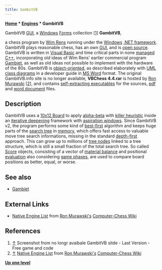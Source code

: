 ```yaml
---
title: GambitVB
---
```

**[Home](Home "Home") * [Engines](Engines "Engines") * GambitVB**

[](File:GambitVB.PNG) GambitVB [GUI](GUI "GUI"), a [Windows](Windows "Windows") [Forms](https://en.wikipedia.org/wiki/Windows_Forms) collection <a id="cite-note-1" href="#cite-ref-1">[1]</a>
**GambitVB**,

a chess program by [Wim Rens](Wim_Rens "Wim Rens") running under the [Windows](Windows "Windows") [.NET framework](https://en.wikipedia.org/wiki/.NET_Framework). GambitVB plays reasonable chess, has an own [GUI](GUI "GUI"), and is [open source](Category:Open_Source "Category:Open Source").
GambitVB is written in [Visual Basic](Basic "Basic") and time critical parts in none [managed](https://en.wikipedia.org/wiki/Managed_code) [C++](Cpp "Cpp"), incorporating old ideas of Wim Rens' earlier commercial program [Gambiet](Gambiet "Gambiet"), as well as old ideas not possible to implement with the hardware of the 80s.
GambitVB is [object-oriented](https://en.wikipedia.org/wiki/Object-orientation), as described elaborately with [UML](https://en.wikipedia.org/wiki/Unified_Modeling_Language) [class diagrams](https://en.wikipedia.org/wiki/Class_diagram) in a developer guide in [MS Word](https://en.wikipedia.org/wiki/Microsoft_Word) format.
The original GambitVB.info site is no longer available, **VBChess 4.4.rar** is hosted by [Ron Murawski](Ron_Murawski "Ron Murawski") <a id="cite-note-2" href="#cite-ref-2">[2]</a>,
and contains [self-extracting executables](https://en.wikipedia.org/wiki/Self-extracting_archive) for the sources, [pdf](https://en.wikipedia.org/wiki/PDF) and [word document](https://en.wikipedia.org/wiki/Microsoft_Word#File_formats) files.

## Description

GambitVB uses a [10x12 Board](10x12_Board "10x12 Board") to apply [alpha-beta](Alpha-Beta "Alpha-Beta") with [killer heuristic](Killer_Heuristic "Killer Heuristic") inside an [iterative deepening](Iterative_Deepening "Iterative Deepening") framework with [aspiration windows](Aspiration_Windows "Aspiration Windows"). Since GambitVB v2, the program performs some kind of [best-first](Best-First "Best-First") algorithm and keeps huge parts of the [search tree](Search_Tree "Search Tree") in [memory](Memory "Memory"),
which offers fast access to valuable move tree search informations, missing in the standard [depth-first](Depth-First "Depth-First") approach. This can grow up to millions of [tree nodes](Node "Node") linked to a tree structure, which is still a small fraction of the total search tree.
So called [Score](Score "Score") objects, consisting of a vector of [material balance](Material#Balance "Material") and positional [evaluation](Evaluation "Evaluation") also considering [game phases](Game_Phases "Game Phases"), are used to compare board positions as better, equal, or worse.

## See also

- [Gambiet](Gambiet "Gambiet")

## External Links

- [Native Engine List](http://computer-chess.org/doku.php?id=computer_chess:wiki:lists:native_engine_list) from [Ron Murawski's](Ron_Murawski "Ron Murawski") [Computer-Chess Wiki](http://computer-chess.org/doku.php?id=home)

## References

1. <a id="cite-ref-1" href="#cite-note-1">↑</a> Screenshot from no longr avaibale GambitVB sitde - Last Version - Free game and code
1. <a id="cite-ref-2" href="#cite-note-2">↑</a> [Native Engine List](http://computer-chess.org/doku.php?id=computer_chess:wiki:lists:native_engine_list) from [Ron Murawski's](Ron_Murawski "Ron Murawski") [Computer-Chess Wiki](http://computer-chess.org/doku.php?id=home)

**[Up one level](Engines "Engines")**

